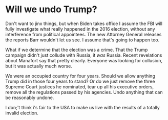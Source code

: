 # Will we undo Trump?
Don't want to jinx things, but when Biden takes office I assume the FBI will fully investigate what really happened in the 2016 election, without any interference from political appointees. The new Attorney General releases the reports Barr wouldn't let us see. I assume that's going to happen too. 

What if we determine that the election was a crime. That the Trump campaign didn't just collude with Russia, it <i>was</i> Russia. Recent revelations about Manafort say that pretty clearly. Everyone was looking for collusion, but it was actually much worse.

We were an occupied country for four years. Should we allow anything Trump did in those four years to stand? Or do we just remove the three Supreme Court justices he nominated, tear up all his executive orders, remove all the regulations passed by his agencies. Undo anything that can be reasonably undone. 

I don;'t think i's fair to the USA to make us live with the results of a totally invalid election. 

